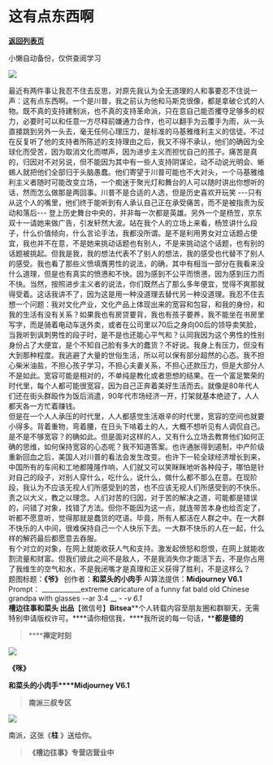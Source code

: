 # 这有点东西啊

[**返回列表页**](/gzh/槽边往事)

小懒自动备份，仅供查阅学习

![](https://mmbiz.qpic.cn/mmbiz_jpg/Ia6gU9JNtkojQiboSF9XyHIFkZeGQDGuaqsvtQ2xzC1AqTZSICThy0wxaV08s6ePhJicPYwpWZE0Vo0eNN2WzN4A/640?wx_fmt=jpeg&from;=appmsg)

最近有两件事让我忍不住去反思，对原先我认为全无道理的人和事要忍不住说一声：这有点东西啊。一个是川普，我之前认为他和马斯克很像，都是拿破仑式的人物。既不真的支持建制派，也不真的支持革命派，只在意自己能否攫夺足够多的权力，必要时可以和任意一方尽释前嫌通力合作，也可以翻手为云覆手为雨，从一头直接跳到另外一头去，毫无任何心理压力，是标准的马基雅维利主义的信徒。不过在反复听了他的支持者所陈述的支持理由之后，我又不得不承认，他们的确因为全球化而受苦，因为取消文化而噤声，因为进步主义而担忧自己的孩子。痛苦是真的，归因对不对另说，但不能因为其中有一些人支持阴谋论，动不动说光明会、蜥蜴人就把他们全部归于头脑愚蠢。他们寄望于川普可能也不大对头，一个马基雅维利主义者随时可能改变立场，一个痴迷于聚光灯和舞台的人可以随时讲出你想听的话，然而怎么做那是两回事。川普不是合适的人选，但是历史喜欢开玩笑
---只有从这个人的嘴里，他们终于能听到有人承认自己正在承受痛苦，而不是被指责为反动和落后---
登上历史舞台中央的，并非每一次都是英雄。另外一个是杨笠，京东双十一请她来做广告，引发轩然大波。站在我个人的立场上来看，杨笠讲什么段子，什么价值倾向，什么言论手法，我都没所谓。是不是利用男女对立话题占便宜，我也并不在意，不是她来挑动话题也有别人，不是来挑动这个话题，也有别的话题被挑起。但我是我，我的想法代表不了别人的想法，我的感受也代替不了别人的感受。我也看了那些义愤填膺男性的说法，的确，其中有相当一部分在我看来没什么道理，但是也有真实的愤懑和不快。因为感到不公平而愤懑，因为感到压力而不快。当然，按照进步主义者的说法，你们既然占了那么多年便宜，觉得不爽那就得受着。这话我讲不了，因为这是用一种没道理去替代另一种没道理。我忍不住去想一个问题：我对文化产业，文化产品上体现出来的宽容和包容，和我的身份，和我的生活有没有关系？如果我也有房贷要背，我也有孩子要养，我不能坐在书房里写字，而是骑着电动车送外卖，或者在公司里以70后之身向00后的领导卖笑脸，当我听到讽刺男性的段子时，是不是也还能心平气和？认同我因为这个男性的性别身份占了大便宜，是个不知自己脸有多大的蠢货？不好说。我身上有压力，但没有大到那种程度。我逃避了大量的世俗生活，所以可以保有部分超然的心态。我不担心柴米油盐，不担心孩子学习，不担心夫妻关系，不担心还款压力，但是大部分人不是如此。宽容可能是相对的，不单纯是教化或者思想的结果。在一个富足繁荣的时代里，每个人都可能很宽容，因为自己正奔着美好生活而去。就像是80年代人们还在街头群殴作为饭后消遣，90年代市场经济一开，打架就基本绝迹了，人人都天各一方忙着赚钱。  
但是在一个人人承压的时代里，人人都感觉生活艰辛的时代里，宽容的空间也就要小得多。背着重物，弯着腰，在日头下啃着土的人，大概不想听见有人调侃自己。是不是不够宽容？的确如此。但是面对这样的人，又有什么立场去教育他们如何正确的思维，如何保持宽容的心态呢？我不知道答案。也许通胀得到遏制，中产阶级重新回血之后，美国人对川普的看法会发生改变。也许下一轮全球经济增长到来，中国所有的车间和工地都隆隆作响，人们就又可以笑眯眯地听各种段子，哪怕是针对自己的段子，对别人穿什么，吃什么，说什么，做什么都不那么在意。在现阶段，我认为不应该无视人们所感受到的苦，也不应该无视人们所感受到的不快乐，责之以大义，教之以理念。人们对苦的归因，对于苦的解决之道，可能都是错误的，问错了对象，找错了方法。但你不能因为这一点，就连带苦本身也给否定了，听都不愿意听，觉得那就是蠢货的呓语。毕竟，所有人都活在人群之中。在一大群不快乐的人中间，很难保持自己一个人快乐下去。一大群不快乐的人在一起，什么样的解药最后都愿意去吞服。  
有个对立的对象，在网上就能收获人气和支持。激发起愤怒和怨恨，在网上就能收割流量和财富。但我们彼此之间不是敌人，不是我消失你才能活下去，不是你占用了我维生的空气和水，不是我闭嘴才是真理和正义获得了胜利，不是这样么？  
题图标题：**《爷》** 创作者：**和菜头的小肉手** AI算法提供：**Midjourney V6.1** Prompt：
____________extreme caricature of a funny fat bald old Chinese grandpa with
glasses --ar 3:4 __ __-_ -v 6.1_  
**槽边往事****和菜头
出品******【微信号】****Bitsea******个人转载内容至朋友圈和群聊天，无需特别申请版权许可。****请你相信我，****我所说的每一句话，****都是错的**

> ******禅定时刻**

![](https://mmbiz.qpic.cn/mmbiz_jpg/Ia6gU9JNtkoyaZiabakflAFVhSibVxqOZicP9rMbagy0HRgwS9OBFnZ7yic7rAqicCymJm051A2piaE5kfqbrhPQBbJQ/640?wx_fmt=jpeg&from;=appmsg)

**《咪》**

**和菜头的小肉手****Midjourney V6.1**

> **南派三叔专区**

![](https://mmbiz.qpic.cn/mmbiz_jpg/Ia6gU9JNtkrj6WnLiazArbAhnNvTSpgfwcuj5iamB8oHjPbULdS6IVicco0L3z1ylgtHcwpLAh8Z9Qsdm7MWv6zlQ/640?wx_fmt=jpeg&from;=appmsg)

南派，这张《**柱** 》送给你。

> **《槽边往事》专营店营业中**

